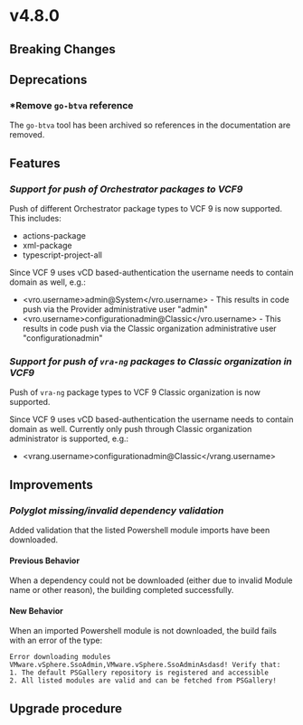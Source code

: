 # v4.8.0

## Breaking Changes


## Deprecations


### *Remove `go-btva` reference

The `go-btva` tool has been archived so references in the documentation are removed.

## Features


### *Support for push of Orchestrator packages to VCF9*

Push of different Orchestrator package types to VCF 9 is now supported. This includes:
* actions-package
* xml-package
* typescript-project-all

Since VCF 9 uses vCD based-authentication the username needs to contain domain as well, e.g.:
* <vro.username>admin@System</vro.username> - This results in code push via the Provider administrative user "admin"
* <vro.username>configurationadmin@Classic</vro.username> - This results in code push via the Classic organization administrative user "configurationadmin"

### *Support for push of `vra-ng` packages to Classic organization in VCF9*

Push of `vra-ng` package types to VCF 9 Classic organization is now supported.

Since VCF 9 uses vCD based-authentication the username needs to contain domain as well. Currently only push through Classic organization administrator
is supported, e.g.:
* <vrang.username>configurationadmin@Classic</vrang.username>


## Improvements


### *Polyglot missing/invalid dependency validation*

Added validation that the listed Powershell module imports have been downloaded.

#### Previous Behavior

When a dependency could not be downloaded (either due to invalid Module name or other reason), the building completed successfully.

#### New Behavior

When an imported Powershell module is not downloaded, the build fails with an error of the type:

```log
Error downloading modules VMware.vSphere.SsoAdmin,VMware.vSphere.SsoAdminAsdasd! Verify that:
1. The default PSGallery repository is registered and accessible
2. All listed modules are valid and can be fetched from PSGallery!
```

## Upgrade procedure

